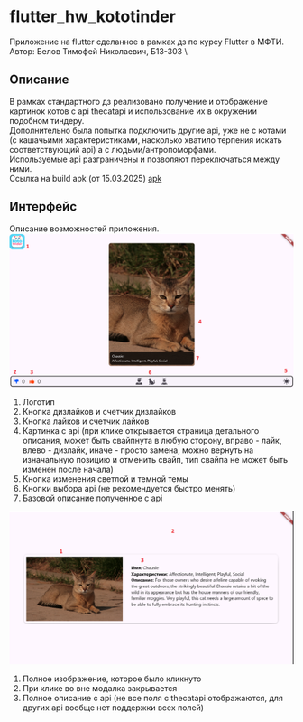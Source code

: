 # flutter_hw_kototinder
Приложение на flutter сделанное в рамках дз по курсу Flutter в МФТИ. \
Автор: Белов Тимофей Николаевич, Б13-303 \
## Описание
В рамках стандартного дз реализовано получение и отображение картинок котов с api thecatapi и использование их в окружении подобном тиндеру. \
Дополнительно была попытка подключить другие api, уже не с котами (с кашачьими характеристиками, насколько хватило терпения искать соответствующий api) а с людьми/антропоморфами. \
Используемые api разграничены и позволяют переключаться между ними. \
Ссылка на build apk (от 15.03.2025) [apk](https://drive.google.com/file/d/1e2SU8P0bvLxtV3PsDXLK_363eJK84SJy/view?usp=sharing)
## Интерфейс
Описание возможностей приложения. \
![Главная страница](/App_navigation_1.png)
1. Логотип
2. Кнопка дизлайков и счетчик дизлайков
3. Кнопка лайков и счетчик лайков
4. Картинка с api (при клике открывается страница детального описания, может быть свайпнута в любую сторону, вправо - лайк, влево - дизлайк, иначе - просто замена, можно вернуть на изначальную позицию и отменить свайп, тип свайпа не может быть изменен после начала)
5. Кнопка изменения светлой и темной темы
6. Кнопки выбора api (не рекомендуется быстро менять)
7. Базовой описание полученное с api

![Страница описания](/App_navigation_2.png)
1. Полное изображение, которое было кликнуто
2. При клике во вне модалка закрывается
3. Полное описание с api (не все поля с thecatapi отображаются, для других api вообще нет поддержки всех полей)

